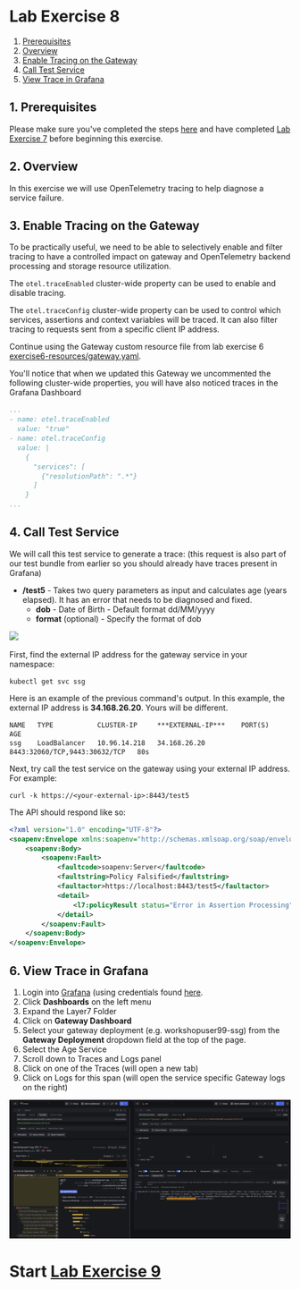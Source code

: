 
# Lab Exercise 8

1. [Prerequisites](#1-prerequisites)
2. [Overview](#2-overview)
3. [Enable Tracing on the Gateway](#3-enable-tracing-on-the-gateway)
1. [Call Test Service](#5-call-test-service)
1. [View Trace in Grafana](#6-view-trace-in-grafana)

## 1. Prerequisites

Please make sure you've completed the steps [here](./readme.md) and have completed [Lab Exercise 7](./lab-exercise7.md) before beginning this exercise.

## 2. Overview

In this exercise we will use OpenTelemetry tracing to help diagnose a service failure.

## 3. Enable Tracing on the Gateway

To be practically useful, we need to be able to selectively enable and filter tracing to have a controlled impact on gateway and OpenTelemetry backend processing and storage resource utilization.

The `otel.traceEnabled` cluster-wide property can be used to enable and disable tracing.

The `otel.traceConfig` cluster-wide property can be used to control which services, assertions and context variables will be traced. It can also filter tracing to requests sent from a specific client IP address.

Continue using the Gateway custom resource file from lab exercise 6 [exercise6-resources/gateway.yaml](./exercise6-resources/gateway.yaml).


You'll notice that when we updated this Gateway we uncommented the following cluster-wide properties, you will have also noticed traces in the Grafana Dashboard
```yaml
...
- name: otel.traceEnabled
  value: "true"
- name: otel.traceConfig
  value: |
    {
      "services": [
        {"resolutionPath": ".*"}
      ]
    }
...
```

## 4. Call Test Service

We will call this test service to generate a trace: (this request is also part of our test bundle from earlier so you should already have traces present in Grafana)

- **/test5** - Takes two query parameters as input and calculates age (years elapsed). It has an error that needs to be diagnosed and fixed.
  - **dob** - Date of Birth - Default format dd/MM/yyyy
  - **format** (optional) - Specify the format of dob

<kbd><img src="https://github.com/Gazza7205/cloud-workshop-labs/assets/59958248/dc9343e8-b452-489e-bc83-7201a30a6d51" /></kbd>

First, find the external IP address for the gateway service in your namespace:

```
kubectl get svc ssg
```

Here is an example of the previous command's output. In this example, the external IP address is **34.168.26.20**. Yours will be different.

```
NAME   TYPE           CLUSTER-IP     ***EXTERNAL-IP***    PORT(S)                         AGE
ssg    LoadBalancer   10.96.14.218   34.168.26.20         8443:32060/TCP,9443:30632/TCP   80s
```

Next, try call the test service on the gateway using your external IP address. For example:

```
curl -k https://<your-external-ip>:8443/test5
```

The API should respond like so:
```xml
<?xml version="1.0" encoding="UTF-8"?>
<soapenv:Envelope xmlns:soapenv="http://schemas.xmlsoap.org/soap/envelope/">
    <soapenv:Body>
        <soapenv:Fault>
            <faultcode>soapenv:Server</faultcode>
            <faultstring>Policy Falsified</faultstring>
            <faultactor>https://localhost:8443/test5</faultactor>
            <detail>
                <l7:policyResult status="Error in Assertion Processing" xmlns:l7="http://www.layer7tech.com/ws/policy/fault"/>
            </detail>
        </soapenv:Fault>
    </soapenv:Body>
</soapenv:Envelope>
```

## 6. View Trace in Grafana
1. Login into [Grafana](https://grafana.brcmlabs.com/) (using credentials found [here](https://github.com/CAAPIM/cloud-workshop-labs-environment/blob/main/cloud-workshop/environment.txt).
2. Click **Dashboards** on the left menu
3. Expand the Layer7 Folder
4. Click on **Gateway Dashboard**
5. Select your gateway deployment (e.g. workshopuser99-ssg) from the **Gateway Deployment** dropdown field at the top of the page.
6. Select the Age Service
6. Scroll down to Traces and Logs panel
7. Click on one of the Traces (will open a new tab)
8. Click on Logs for this span (will open the service specific Gateway logs on the right)

![trace](./exercise8-resources/trace.png)

# Start [Lab Exercise 9](./lab-exercise9.md)
